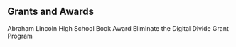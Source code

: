 ## Grants and Awards
Abraham Lincoln High School Book Award
Eliminate the Digital Divide Grant Program